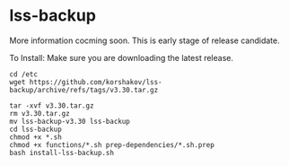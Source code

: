 # lss-backup

More information cocming soon. This is early stage of release candidate.

To Install:
Make sure you are downloading the latest release.
```
cd /etc
wget https://github.com/korshakov/lss-backup/archive/refs/tags/v3.30.tar.gz
```
```
tar -xvf v3.30.tar.gz
rm v3.30.tar.gz
mv lss-backup-v3.30 lss-backup
cd lss-backup
chmod +x *.sh
chmod +x functions/*.sh prep-dependencies/*.sh.prep
bash install-lss-backup.sh
```

